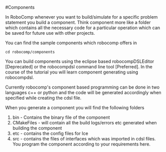 #Components

In RoboComp whenever you want to build/simulate for a specific problem statement you build a component. Think component more like a folder which contains all the necessary code for a particular operation which can be saved for future use with other projects.

You can find the sample components which robocomp offers in 

	cd robocomp/components

You can build components using the eclipse based robocompDSLEditor [Deprecated] or the robocompdsl command line tool [Preferred]. In the course of the tutorial you will learn component generating using robocompdsl.

Currently robocomp's component based programming can be done in two languages c++ or python and the code will be generated accordingly when specified while creating the cdsl file.

When you generate a component you will find the following folders

1. bin - Contains the binary file of the component
2. CMakeFiles - will contain all the build logs/errors etc generated when building the component
3. etc - contains the config files for Ice
4. src - contains the files of interfaces which was imported in cdsl files. You program the component according to your requirements here.
